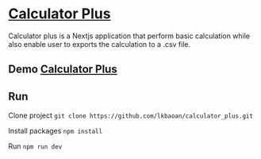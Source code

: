 # [Calculator Plus](https://calculator-plus1.vercel.app/)

Calculator plus is a Nextjs application that perform basic calculation while also enable user to exports the calculation to a .csv file.


## Demo [Calculator Plus](https://calculator-plus1.vercel.app/)

## Run 
Clone project `git clone https://github.com/lkbaoan/calculator_plus.git`

Install packages `npm install`

Run `npm run dev`
